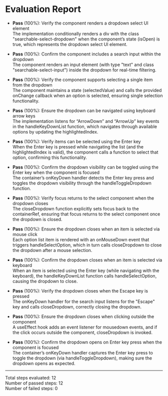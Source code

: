 # Evaluation Report

- **Pass** (100%): Verify the component renders a dropdown select UI element  
  The implementation conditionally renders a div with the class "searchable-select-dropdown" when the component’s state (isOpen) is true, which represents the dropdown select UI element.

- **Pass** (100%): Confirm the component includes a search input within the dropdown  
  The component renders an input element (with type "text" and class "searchable-select-input") inside the dropdown for real-time filtering.

- **Pass** (100%): Verify the component supports selecting a single item from the dropdown  
  The component maintains a state (selectedValue) and calls the provided onChange callback when an option is selected, ensuring single selection functionality.

- **Pass** (100%): Ensure the dropdown can be navigated using keyboard arrow keys  
  The implementation listens for “ArrowDown” and “ArrowUp” key events in the handleKeyDownList function, which navigates through available options by updating the highlightedIndex.

- **Pass** (100%): Verify items can be selected using the Enter key  
  When the Enter key is pressed while navigating the list (and the highlightedIndex is valid), the component calls a function to select that option, confirming this functionality.

- **Pass** (100%): Confirm the dropdown visibility can be toggled using the Enter key when the component is focused  
  The container’s onKeyDown handler detects the Enter key press and toggles the dropdown visibility through the handleToggleDropdown function.

- **Pass** (100%): Verify focus returns to the select component when the dropdown closes  
  The closeDropdown function explicitly sets focus back to the containerRef, ensuring that focus returns to the select component once the dropdown is closed.

- **Pass** (100%): Ensure the dropdown closes when an item is selected via mouse click  
  Each option list item is rendered with an onMouseDown event that triggers handleSelectOption, which in turn calls closeDropdown to close the dropdown after a mouse selection.

- **Pass** (100%): Confirm the dropdown closes when an item is selected via keyboard  
  When an item is selected using the Enter key (while navigating with the keyboard), the handleKeyDownList function calls handleSelectOption, causing the dropdown to close.

- **Pass** (100%): Verify the dropdown closes when the Escape key is pressed  
  The onKeyDown handler for the search input listens for the "Escape" key and calls closeDropdown, correctly closing the dropdown.

- **Pass** (100%): Ensure the dropdown closes when clicking outside the component  
  A useEffect hook adds an event listener for mousedown events, and if the click occurs outside the component, closeDropdown is invoked.

- **Pass** (100%): Confirm the dropdown opens on Enter key press when the component is focused  
  The container’s onKeyDown handler captures the Enter key press to toggle the dropdown (via handleToggleDropdown), making sure the dropdown opens as expected.

---

Total steps evaluated: 12  
Number of passed steps: 12  
Number of failed steps: 0
